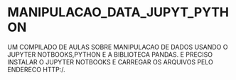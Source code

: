 # MANIPULACAO_DATA_JUPYT_PYTHON
UM COMPILADO DE AULAS SOBRE MANIPULACAO DE DADOS USANDO O JUPYTER NOTBOOKS,PYTHON E A BIBLIOTECA PANDAS.
E PRECISO INSTALAR O JUPYTER NOTBOOKS E CARREGAR OS ARQUIVOS PELO ENDERECO HTTP:/.
